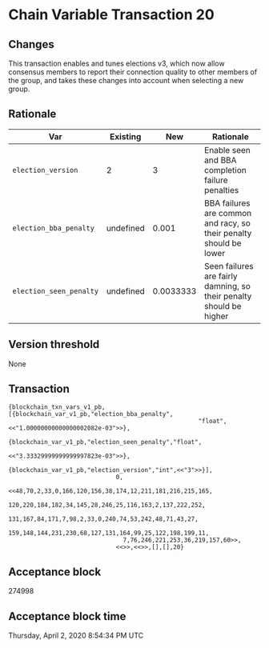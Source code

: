 # Chain Variable Transaction 20

## Changes

This transaction enables and tunes elections v3, which now allow consensus members to report their connection quality to other members of the group, and takes these changes into account when selecting a new group.

## Rationale

| Var                     | Existing  | New       | Rationale                                                           |
|-------------------------|-----------|-----------|---------------------------------------------------------------------|
| `election_version`      | 2         | 3         | Enable seen and BBA completion failure penalties                    |
| `election_bba_penalty`  | undefined | 0.001     | BBA failures are common and racy, so their penalty should be lower  |
| `election_seen_penalty` | undefined | 0.0033333 | Seen failures are fairly damning, so their penalty should be higher |


## Version threshold

None

## Transaction

```
{blockchain_txn_vars_v1_pb,[{blockchain_var_v1_pb,"election_bba_penalty",
                                                     "float",<<"1.00000000000000002082e-03">>},
                               {blockchain_var_v1_pb,"election_seen_penalty","float",
                                                     <<"3.33329999999999997823e-03">>},
                               {blockchain_var_v1_pb,"election_version","int",<<"3">>}],
                              0,
                              <<48,70,2,33,0,166,120,156,38,174,12,211,181,216,215,165,
                                120,220,184,182,34,145,28,246,25,116,163,2,137,222,252,
                                131,167,84,171,7,98,2,33,0,240,74,53,242,48,71,43,27,
                                159,148,144,231,230,68,127,131,164,99,25,122,198,199,11,
                                7,76,246,221,253,36,219,157,60>>,
                              <<>>,<<>>,[],[],20}
```

## Acceptance block

274998

## Acceptance block time
Thursday, April 2, 2020 8:54:34 PM UTC
